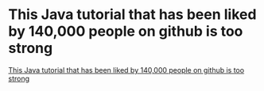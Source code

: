 # This Java tutorial that has been liked by 140,000 people on github is too strong
[This Java tutorial that has been liked by 140,000 people on github is too strong](https://aiwithcloud.com/2022/09/15/this_java_tutorial_that_has_been_liked_by_140000_people_on_github_is_too_strong/)